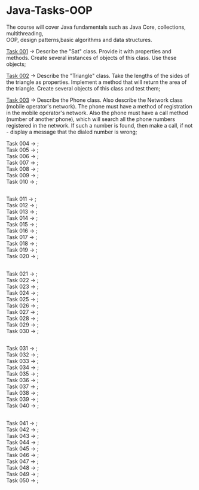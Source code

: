 # Java-Tasks-OOP
The course will cover Java fundamentals such as Java Core, collections, multithreading,<br>
OOP, design patterns,basic algorithms and data structures.<br>

<a href="https://github.com/LeeTovetz/Java-Tasks-OOP/tree/main/src/com/task001" >Task 001</a> -> Describe the "Sat" class. Provide it with properties and methods. Create several instances of objects of this class. Use these objects;<br>

<a href="https://github.com/LeeTovetz/Java-Tasks-OOP/tree/main/src/com/task002" >Task 002</a> -> Describe the "Triangle" class. Take the lengths of the sides of the triangle as properties. Implement a method that will return the area of the triangle. Create several objects of this class and test them;<br>

<a href="https://github.com/LeeTovetz/Java-Tasks-OOP/tree/main/src/com/task003" >Task 003</a> -> Describe the Phone class. Also describe the Network class (mobile operator's network). The phone must have a method of registration in the mobile operator's network. Also the phone must have a call method (number of another phone), which will search all the phone numbers registered in the network. If such a number is found, then make a call, if not - display a message that the dialed number is wrong;<br>

Task 004 -> ;<br>
Task 005 -> ;<br>
Task 006 -> ;<br>
Task 007 -> ;<br>
Task 008 -> ;<br>
Task 009 -> ;<br>
Task 010 -> ;<br>
## 
Task 011 -> ;<br>
Task 012 -> ;<br>
Task 013 -> ;<br>
Task 014 -> ;<br>
Task 015 -> ;<br>
Task 016 -> ;<br>
Task 017 -> ;<br>
Task 018 -> ;<br>
Task 019 -> ;<br>
Task 020 -> ;<br>
## 
Task 021 -> ;<br>
Task 022 -> ;<br>
Task 023 -> ;<br>
Task 024 -> ;<br>
Task 025 -> ;<br>
Task 026 -> ;<br>
Task 027 -> ;<br>
Task 028 -> ;<br>
Task 029 -> ;<br>
Task 030 -> ;<br>
## 
Task 031 -> ;<br>
Task 032 -> ;<br>
Task 033 -> ;<br>
Task 034 -> ;<br>
Task 035 -> ;<br>
Task 036 -> ;<br>
Task 037 -> ;<br>
Task 038 -> ;<br>
Task 039 -> ;<br>
Task 040 -> ;<br>
## 
Task 041 -> ;<br>
Task 042 -> ;<br>
Task 043 -> ;<br>
Task 044 -> ;<br>
Task 045 -> ;<br>
Task 046 -> ;<br>
Task 047 -> ;<br>
Task 048 -> ;<br>
Task 049 -> ;<br>
Task 050 -> ;<br>
##





